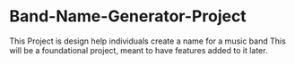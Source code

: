 # Band-Name-Generator-Project
This Project is design help individuals create a name for a music band
This will be a foundational project, meant to have features added to it later.
